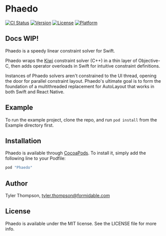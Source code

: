 # Phaedo

[![CI Status](http://img.shields.io/travis/FormidableLabs/Phaedo.svg?style=flat)](https://travis-ci.org/FormidableLabs/Phaedo)
[![Version](https://img.shields.io/cocoapods/v/Phaedo.svg?style=flat)](http://cocoapods.org/pods/Phaedo)
[![License](https://img.shields.io/cocoapods/l/Phaedo.svg?style=flat)](http://cocoapods.org/pods/Phaedo)
[![Platform](https://img.shields.io/cocoapods/p/Phaedo.svg?style=flat)](http://cocoapods.org/pods/Phaedo)

## Docs WIP!

Phaedo is a speedy linear constraint solver for Swift.

Phaedo wraps the [Kiwi](https://github.com/nucleic/kiwi) constraint solver (C++) in a thin layer of Objective-C, then adds operator overloads in Swift for intuitive constraint definitions.

Instances of Phaedo solvers aren't constrained to the UI thread, opening the door for parallel constraint layout. Phaedo's ultimate goal is to form the foundation of a multithreaded replacement for AutoLayout that works in both Swift and React Native.

## Example

To run the example project, clone the repo, and run `pod install` from the Example directory first.

## Installation

Phaedo is available through [CocoaPods](http://cocoapods.org). To install
it, simply add the following line to your Podfile:

```ruby
pod "Phaedo"
```

## Author

Tyler Thompson, tyler.thompson@formidable.com

## License

Phaedo is available under the MIT license. See the LICENSE file for more info.
